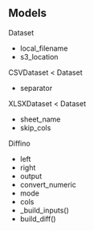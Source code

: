 ## Models

Dataset
- local_filename
- s3_location

CSVDataset < Dataset
- separator

XLSXDataset < Dataset
- sheet_name
- skip_cols

Diffino
- left
- right
- output
- convert_numeric
- mode
- cols
- _build_inputs()
- build_diff()
